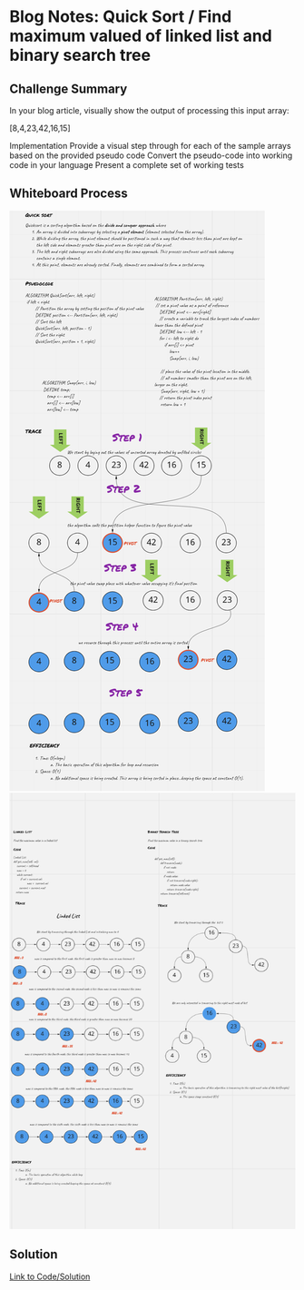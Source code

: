 # Blog Notes: Quick Sort / Find maximum valued of linked list and binary search tree

##  Challenge Summary
In your blog article, visually show the output of processing this input array:

[8,4,23,42,16,15]

Implementation
Provide a visual step through for each of the sample arrays based on the provided pseudo code
Convert the pseudo-code into working code in your language
Present a complete set of working tests

## Whiteboard Process
![quick](quick.png)
![max](max.png)

## Solution
[Link to Code/Solution](quick_sort.py)